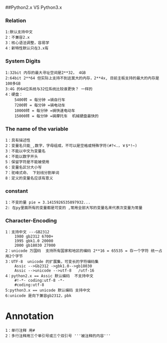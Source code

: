 ##Python2.x VS Python3.x

### Relation  
	1:默认支持中文
	2：不兼容2.x
	3：核心语法调整，容易学
	4：新特性默认只在3.x有

### System  Digits
	1:32bit 内存的最大寻址空间是2**32， 4GB 
	2:64bit 2**64 但实际上支持不到这莫大的内存，2**4x, 目前主板支持的最大的内存是100多GB
	3:4G 的64位系统与32位系统比较谁更快？ 一样的
	4：硬盘：
		5400转 = 每分钟 =骑自行车
		7200转 = 每分钟 =骑电动车
		10000转 = 每分钟 =骑快速电动车
		15000转 = 每分钟 =骑摩托车  机械硬盘最快的

### The name of the variable
	1：具有描述性
	2：变量名只能_,数字，字母组成，不可以是空格或特殊字符(#?<.，￥$*!~)
	3：不能以中文为变量名
	4：不能以数字开头
	5：保留字符是不能被使用
	6：变量名区分大小写
	7：驼峰式命、 下划线分割单词
	8：定义的变量名应该有意义

###  constant
	1：不变的量 pie = 3.1415926535897932...
	2: 在py里面所有的变量都是可变的 ,常用全部大写的变量名来代表次变量为常量

### Character-Encoding
	1：支持中文 ---GB2312
		1980 gb2312 6700+
		1995 gbk1.0 20000
		2000 gb18030 27000
	2：unicode 万国码  支持所有国家和地区的编码 2**16 = 65535 = 存一个字符 统一占用2个字节
	3：UTF-8  unicode 的扩展集，可变长的字符编码集 
		Assic -->Gb2312 ->gbk1.0-->gb18030 
		Assic -->unicode -->utf-8   /utf-16 
	4：python2.x == Assic 默认编码  不支持中文
		#!-*- coding:utf-8 -*-
		#coding:utf-8
	5:python3.x == unicode 默认编码 支持中文
	6:unicode 是向下兼容gb2312，pbk


# Annotation
	1：单行注释 用#
	2：多行注释用三个单引号或三个双引号 '''被注释的内容'''